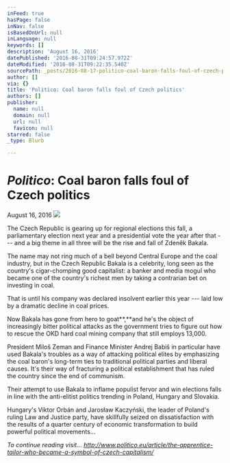 ```yaml
---
inFeed: true
hasPage: false
inNav: false
isBasedOnUrl: null
inLanguage: null
keywords: []
description: 'August 16, 2016'
datePublished: '2016-08-31T09:24:57.972Z'
dateModified: '2016-08-31T09:22:35.540Z'
sourcePath: _posts/2016-08-17-politico-coal-baron-falls-foul-of-czech-politics.md
author: []
via: {}
title: 'Politico: Coal baron falls foul of Czech politics'
authors: []
publisher:
  name: null
  domain: null
  url: null
  favicon: null
starred: false
_type: Blurb

---
```

# _**Politico**_**: Coal baron falls foul of Czech politics**

August 16, 2016
![](https://the-grid-user-content.s3-us-west-2.amazonaws.com/985273a5-427a-4b0a-b362-57f10181df54.jpg)

The Czech Republic is gearing up for regional elections this fall, a parliamentary election next year and a presidential vote the year after that --- and a big theme in all three will be the rise and fall of Zdeněk Bakala.

The name may not ring much of a bell beyond Central Europe and the coal industry, but in the Czech Republic Bakala is a celebrity, long seen as the country's cigar-chomping good capitalist: a banker and media mogul who became one of the country's richest men by taking a contrarian bet on investing in coal.

That is until his company was declared insolvent earlier this year --- laid low by a dramatic decline in coal prices.

Now Bakala has gone from hero to goat**,**and he's the object of increasingly bitter political attacks as the government tries to figure out how to rescue the OKD hard coal mining company that still employs 13,000\.

President Miloš Zeman and Finance Minister Andrej Babiš in particular have used Bakala's troubles as a way of attacking political elites by emphasizing the coal baron's long-term ties to traditional political parties and liberal causes. It's their way of fracturing a political establishment that has ruled the country since the end of communism.

Their attempt to use Bakala to inflame populist fervor and win elections falls in line with the anti-elitist politics trending in Poland, Hungary and Slovakia.

Hungary's Viktor Orbán and Jarosław Kaczyński, the leader of Poland's ruling Law and Justice party, have skillfully seized on dissatisfaction with the results of a quarter century of economic transformation to build powerful political movements...

_To continue reading visit... http://www.politico.eu/article/the-apprentice-tailor-who-became-a-symbol-of-czech-capitalism/_